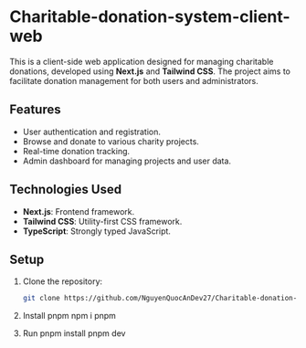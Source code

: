 # Charitable-donation-system-client-web

This is a client-side web application designed for managing charitable donations, developed using **Next.js** and **Tailwind CSS**. The project aims to facilitate donation management for both users and administrators.

## Features

- User authentication and registration.
- Browse and donate to various charity projects.
- Real-time donation tracking.
- Admin dashboard for managing projects and user data.

## Technologies Used

- **Next.js**: Frontend framework.
- **Tailwind CSS**: Utility-first CSS framework.
- **TypeScript**: Strongly typed JavaScript.

## Setup

1. Clone the repository:
   ```bash
   git clone https://github.com/NguyenQuocAnDev27/Charitable-donation-system-client-web.git

2. Install pnpm
npm i pnpm

3. Run
pnpm install
pnpm dev
